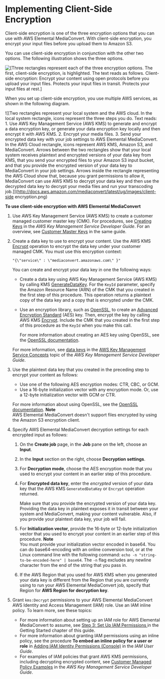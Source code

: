 # Implementing Client\-Side Encryption<a name="implementing-client-side-encryption"></a>

Client\-side encryption is one of the three encryption options that you can use with AWS Elemental MediaConvert\. With client\-side encryption, you encrypt your input files before you upload them to Amazon S3\.

You can use client\-side encryption in conjunction with the other two options\. The following illustration shows the three options\.

![\[Three rectangles represent each of the three encryption options. The first, client-side encryption, is highlighted. The text reads as follows. Client-side encryption: Encrypt your content using open protocols before you upload your input files. Protects your input files in transit. Protects your input files at rest.\]](http://docs.aws.amazon.com/mediaconvert/latest/ug/images/encryption_client-side.png)

When you set up client\-side encryption, you use multiple AWS services, as shown in the following diagram\.

![\[Two rectangles represent your local system and the AWS cloud. In the local system rectangle, icons represent the three steps you do. Text reads: 1. Use AWS Key Management Service (AWS KMS) to generate and encrypt a data encryption key, or generate your data encryption key locally and then encrypt it with AWS KMS. 2. Encrypt your media files. 3. Send your encrypted data key with your job settings to AWS Elemental MediaConvert. In the AWS Cloud rectangle, icons represent AWS KMS, Amazon S3, and MediaConvert. Arrows between the two rectangles show that your local system receives plaintext and encrypted versions of your data key from KMS, that you send your encrypted files to your Amazon S3 input bucket, and that you provide the encrypted version of your data key to MediaConvert in your job settings. Arrows inside the rectangle representing the AWS Cloud show that, because you grant permissions to allow it, MediaConvert can use AWS KMS to decrypt your data key and then use the decrypted data key to decrypt your media files and run your transcoding job.\]](http://docs.aws.amazon.com/mediaconvert/latest/ug/images/client-side encryption.png)

**To use client\-side encryption with AWS Elemental MediaConvert**

1. Use AWS Key Management Service \(AWS KMS\) to create a customer managed customer master key \(CMK\)\. For procedures, see [Creating Keys](https://docs.aws.amazon.com/kms/latest/developerguide/create-keys.html) in the *AWS Key Management Service Developer Guide*\. For an overview, see [Customer Master Keys](https://docs.aws.amazon.com/kms/latest/developerguide/concepts.html#master_keys) in the same guide\.

1. Create a data key to use to encrypt your content\. Use the AWS KMS [Encrypt](https://docs.aws.amazon.com/kms/latest/APIReference/API_Encrypt.html) operation to encrypt the data key under your customer managed CMK\. You must use this encryption context: 

   ```
   "{\"service\" : \"mediaconvert.amazonaws.com\" }"
   ```

   You can create and encrypt your data key in one the following ways:
   + Create a data key using AWS Key Management Service \(AWS KMS\) by calling KMS [GenerateDataKey](https://docs.aws.amazon.com/kms/latest/APIReference/API_GenerateDataKey.html)\. For the `KeyId` parameter, specify the Amazon Resource Name \(ARN\) of the CMK that you created in the first step of this procedure\. This operation returns a plaintext copy of the data key and a copy that is encrypted under the CMK\.
   + Use an encryption library, such as [OpenSSL](https://www.openssl.org/), to create an [Advanced Encryption Standard](https://en.wikipedia.org/wiki/Advanced_Encryption_Standard) \(AES\) key\. Then, encrypt the key by calling AWS KMS [Encrypt](https://docs.aws.amazon.com/kms/latest/APIReference/API_Encrypt.html)\. Include the CMK that you created in the first step of this procedure as the `KeyId` when you make this call\.

     For more information about creating an AES key using OpenSSL, see the [OpenSSL documentation](https://www.openssl.org/docs/)\.

   For more information, see [data keys](https://docs.aws.amazon.com/kms/latest/developerguide/concepts.html#data-keys) in the [AWS Key Management Service Concepts](https://docs.aws.amazon.com/kms/latest/developerguide/concepts.html) topic of the *AWS Key Management Service Developer Guide*\.

1. Use the plaintext data key that you created in the preceding step to encrypt your content as follows:
   + Use one of the following AES encryption modes: CTR, CBC, or GCM\.
   + Use a 16\-byte initialization vector with any encryption mode\. Or, use a 12\-byte initialization vector with GCM or CTR\.

   For more information about using OpenSSL, see the [OpenSSL documentation](https://www.openssl.org/docs/)\.
**Note**  
AWS Elemental MediaConvert doesn't support files encrypted by using the Amazon S3 encryption client\.

1. Specify AWS Elemental MediaConvert decryption settings for each encrypted input as follows:

   1. On the **Create job** page, in the **Job** pane on the left, choose an **Input**\.

   1. In the **Input** section on the right, choose **Decryption settings**\.

   1. For **Decryption mode**, choose the AES encryption mode that you used to encrypt your content in an earlier step of this procedure\.

   1. For **Encrypted data key**, enter the *encrypted* version of your data key that the AWS KMS `GeneratedDataKey` or `Encrypt` operation returned\.

      Make sure that you provide the encrypted version of your data key\. Providing the data key in plaintext exposes it in transit between your system and MediaConvert, making your content vulnerable\. Also, if you provide your plaintext data key, your job will fail\.

   1. For **Initialization vector**, provide the 16\-byte or 12\-byte initialization vector that you used to encrypt your content in an earlier step of this procedure\.
**Note**  
You must provide your initialization vector encoded in base64\. You can do base64\-encoding with an online conversion tool, or at the Linux command line with the following command: `echo -n "string-to-be-encoded-here" | base64`\. The `-n` flag excludes any newline character from the end of the string that you pass in\.

   1. If the AWS Region that you used for AWS KMS when you generated your data key is different from the Region that you are currently using to run your AWS Elemental MediaConvert job, specify that Region for **AWS Region for decryption key**\.

1. Grant `kms:Decrypt` permissions to your AWS Elemental MediaConvert AWS Identity and Access Management \(IAM\) role\. Use an IAM inline policy\. To learn more, see these topics:
   + For more information about setting up an IAM role for AWS Elemental MediaConvert to assume, see [Step 3: Set Up IAM Permissions ](iam-role.md) in the Getting Started chapter of this guide\.
   + For more information about granting IAM permissions using an inline policy, see the procedure **To embed an inline policy for a user or role** in [Adding IAM Identity Permissions \(Console\)](https://docs.aws.amazon.com/IAM/latest/UserGuide//access_policies_manage-attach-detach.html#add-policies-console) in the *IAM User Guide*\. 
   + For examples of IAM policies that grant AWS KMS permissions, including decrypting encrypted content, see [Customer Managed Policy Examples](https://docs.aws.amazon.com/kms/latest/developerguide/iam-policies.html#customer-managed-policies) in the *AWS Key Management Service Developer Guide*\.